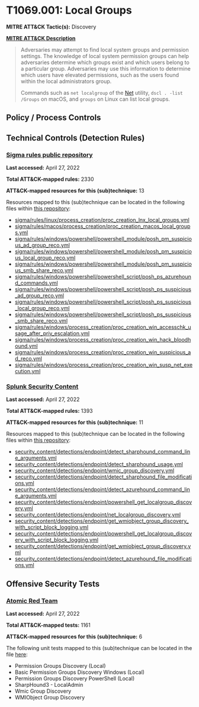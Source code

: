 # T1069.001: Local Groups
**MITRE ATT&CK Tactic(s):** Discovery

**[MITRE ATT&CK Description](https://attack.mitre.org/techniques/T1069/001)**
<blockquote>Adversaries may attempt to find local system groups and permission settings. The knowledge of local system permission groups can help adversaries determine which groups exist and which users belong to a particular group. Adversaries may use this information to determine which users have elevated permissions, such as the users found within the local administrators group.

Commands such as <code>net localgroup</code> of the [Net](https://attack.mitre.org/software/S0039) utility, <code>dscl . -list /Groups</code> on macOS, and <code>groups</code> on Linux can list local groups.</blockquote>

## Policy / Process Controls
## Technical Controls (Detection Rules)
### [Sigma rules public repository](https://github.com/SigmaHQ/sigma)
**Last accessed:** April 27, 2022

**Total ATT&CK-mapped rules:** 2330

**ATT&CK-mapped resources for this (sub)technique:** 13

Resources mapped to this (sub)technique can be located in the following files within [this repository](https://github.com/SigmaHQ/sigma/tree/master/rules):

* [sigma/rules/linux/process_creation/proc_creation_lnx_local_groups.yml](https://github.com/SigmaHQ/sigma/blob/master/rules/linux/process_creation/proc_creation_lnx_local_groups.yml)
* [sigma/rules/macos/process_creation/proc_creation_macos_local_groups.yml](https://github.com/SigmaHQ/sigma/blob/master/rules/macos/process_creation/proc_creation_macos_local_groups.yml)
* [sigma/rules/windows/powershell/powershell_module/posh_pm_suspicious_ad_group_reco.yml](https://github.com/SigmaHQ/sigma/blob/master/rules/windows/powershell/powershell_module/posh_pm_suspicious_ad_group_reco.yml)
* [sigma/rules/windows/powershell/powershell_module/posh_pm_suspicious_local_group_reco.yml](https://github.com/SigmaHQ/sigma/blob/master/rules/windows/powershell/powershell_module/posh_pm_suspicious_local_group_reco.yml)
* [sigma/rules/windows/powershell/powershell_module/posh_pm_suspicious_smb_share_reco.yml](https://github.com/SigmaHQ/sigma/blob/master/rules/windows/powershell/powershell_module/posh_pm_suspicious_smb_share_reco.yml)
* [sigma/rules/windows/powershell/powershell_script/posh_ps_azurehound_commands.yml](https://github.com/SigmaHQ/sigma/blob/master/rules/windows/powershell/powershell_script/posh_ps_azurehound_commands.yml)
* [sigma/rules/windows/powershell/powershell_script/posh_ps_suspicious_ad_group_reco.yml](https://github.com/SigmaHQ/sigma/blob/master/rules/windows/powershell/powershell_script/posh_ps_suspicious_ad_group_reco.yml)
* [sigma/rules/windows/powershell/powershell_script/posh_ps_suspicious_local_group_reco.yml](https://github.com/SigmaHQ/sigma/blob/master/rules/windows/powershell/powershell_script/posh_ps_suspicious_local_group_reco.yml)
* [sigma/rules/windows/powershell/powershell_script/posh_ps_suspicious_smb_share_reco.yml](https://github.com/SigmaHQ/sigma/blob/master/rules/windows/powershell/powershell_script/posh_ps_suspicious_smb_share_reco.yml)
* [sigma/rules/windows/process_creation/proc_creation_win_accesschk_usage_after_priv_escalation.yml](https://github.com/SigmaHQ/sigma/blob/master/rules/windows/process_creation/proc_creation_win_accesschk_usage_after_priv_escalation.yml)
* [sigma/rules/windows/process_creation/proc_creation_win_hack_bloodhound.yml](https://github.com/SigmaHQ/sigma/blob/master/rules/windows/process_creation/proc_creation_win_hack_bloodhound.yml)
* [sigma/rules/windows/process_creation/proc_creation_win_suspicious_ad_reco.yml](https://github.com/SigmaHQ/sigma/blob/master/rules/windows/process_creation/proc_creation_win_suspicious_ad_reco.yml)
* [sigma/rules/windows/process_creation/proc_creation_win_susp_net_execution.yml](https://github.com/SigmaHQ/sigma/blob/master/rules/windows/process_creation/proc_creation_win_susp_net_execution.yml)

### [Splunk Security Content](https://github.com/splunk/security_content)
**Last accessed:** April 27, 2022

**Total ATT&CK-mapped rules:** 1393

**ATT&CK-mapped resources for this (sub)technique:** 11

Resources mapped to this (sub)technique can be located in the following files within [this repository](https://github.com/splunk/security_content/tree/develop/detections):

* [security_content/detections/endpoint/detect_sharphound_command_line_arguments.yml](https://github.com/splunk/security_content/blob/develop/detections/endpoint/detect_sharphound_command_line_arguments.yml)
* [security_content/detections/endpoint/detect_sharphound_usage.yml](https://github.com/splunk/security_content/blob/develop/detections/endpoint/detect_sharphound_usage.yml)
* [security_content/detections/endpoint/wmic_group_discovery.yml](https://github.com/splunk/security_content/blob/develop/detections/endpoint/wmic_group_discovery.yml)
* [security_content/detections/endpoint/detect_sharphound_file_modifications.yml](https://github.com/splunk/security_content/blob/develop/detections/endpoint/detect_sharphound_file_modifications.yml)
* [security_content/detections/endpoint/detect_azurehound_command_line_arguments.yml](https://github.com/splunk/security_content/blob/develop/detections/endpoint/detect_azurehound_command_line_arguments.yml)
* [security_content/detections/endpoint/powershell_get_localgroup_discovery.yml](https://github.com/splunk/security_content/blob/develop/detections/endpoint/powershell_get_localgroup_discovery.yml)
* [security_content/detections/endpoint/net_localgroup_discovery.yml](https://github.com/splunk/security_content/blob/develop/detections/endpoint/net_localgroup_discovery.yml)
* [security_content/detections/endpoint/get_wmiobject_group_discovery_with_script_block_logging.yml](https://github.com/splunk/security_content/blob/develop/detections/endpoint/get_wmiobject_group_discovery_with_script_block_logging.yml)
* [security_content/detections/endpoint/powershell_get_localgroup_discovery_with_script_block_logging.yml](https://github.com/splunk/security_content/blob/develop/detections/endpoint/powershell_get_localgroup_discovery_with_script_block_logging.yml)
* [security_content/detections/endpoint/get_wmiobject_group_discovery.yml](https://github.com/splunk/security_content/blob/develop/detections/endpoint/get_wmiobject_group_discovery.yml)
* [security_content/detections/endpoint/detect_azurehound_file_modifications.yml](https://github.com/splunk/security_content/blob/develop/detections/endpoint/detect_azurehound_file_modifications.yml)


## Offensive Security Tests
### [Atomic Red Team](https://github.com/redcanaryco/atomic-red-team)
**Last accessed:** April 27, 2022

**Total ATT&CK-mapped tests:** 1161

**ATT&CK-mapped resources for this (sub)technique:** 6

The following unit tests mapped to this (sub)technique can be located in the file [here](https://github.com/redcanaryco/atomic-red-team/tree/master/atomics/T1069.001/T1069.001.yaml):

* Permission Groups Discovery (Local)
* Basic Permission Groups Discovery Windows (Local)
* Permission Groups Discovery PowerShell (Local)
* SharpHound3 - LocalAdmin
* Wmic Group Discovery
* WMIObject Group Discovery

